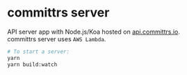 # committrs server
API server app with Node.js/Koa hosted on [api.committrs.io](https://api.committrs.io).  
committrs server uses `AWS Lambda`.

```sh
# To start a server:
yarn
yarn build:watch
```

